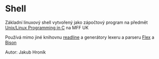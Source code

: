 # Shell

Základní linuxový shell vytvořený jako zápočtový program na předmět [Unix/Linux Programming in C](https://github.com/devnull-cz/unix-linux-prog-in-c) na MFF UK 


Používá mimo jiné knihovnu [readline](https://tiswww.case.edu/php/chet/readline/rltop.html) a generátory lexeru a parseru [Flex](https://github.com/westes/flex/) a [Bison](https://www.gnu.org/software/bison/)


Autor: Jakub Hroník

